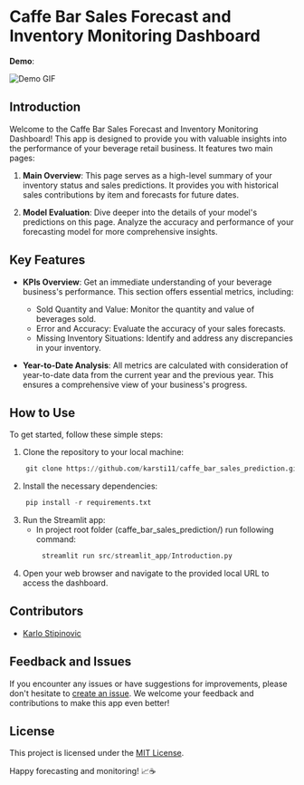 # Caffe Bar Sales Forecast and Inventory Monitoring Dashboard

**Demo**:

![Demo GIF](streamlit_caffe_bar_app.gif)

## Introduction

Welcome to the Caffe Bar Sales Forecast and Inventory Monitoring Dashboard! This app is designed to provide you with valuable insights into the performance of your beverage retail business. It features two main pages:

1. **Main Overview**: This page serves as a high-level summary of your inventory status and sales predictions. It provides you with historical sales contributions by item and forecasts for future dates.

2. **Model Evaluation**: Dive deeper into the details of your model's predictions on this page. Analyze the accuracy and performance of your forecasting model for more comprehensive insights.

## Key Features

- **KPIs Overview**: Get an immediate understanding of your beverage business's performance. This section offers essential metrics, including:
  - Sold Quantity and Value: Monitor the quantity and value of beverages sold.
  - Error and Accuracy: Evaluate the accuracy of your sales forecasts.
  - Missing Inventory Situations: Identify and address any discrepancies in your inventory.

- **Year-to-Date Analysis**: All metrics are calculated with consideration of year-to-date data from the current year and the previous year. This ensures a comprehensive view of your business's progress.

## How to Use

To get started, follow these simple steps:
1. Clone the repository to your local machine:
```python  
	git clone https://github.com/karsti11/caffe_bar_sales_prediction.git
```
2. Install the necessary dependencies:
```python  
	pip install -r requirements.txt
```
3. Run the Streamlit app:
	- In project root folder (caffe_bar_sales_prediction/) run following command:
```python 
		streamlit run src/streamlit_app/Introduction.py
```
4. Open your web browser and navigate to the provided local URL to access the dashboard.


## Contributors

- [Karlo Stipinovic](https://github.com/karsti11)

## Feedback and Issues

If you encounter any issues or have suggestions for improvements, please don't hesitate to [create an issue](https://github.com/karsti11/caffe_bar_sales_prediction/issues). We welcome your feedback and contributions to make this app even better!

## License

This project is licensed under the [MIT License](LICENSE).

Happy forecasting and monitoring! 📈☕️

